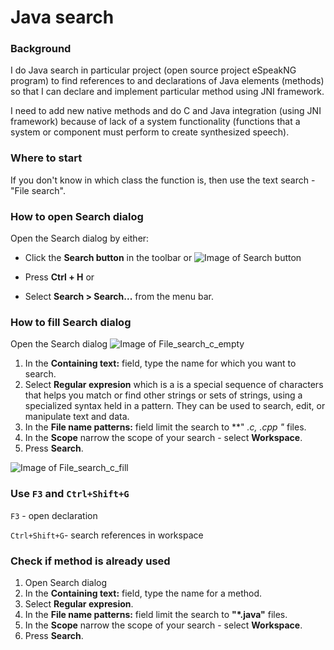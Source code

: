 # Java search

### Background
 
I do Java search in particular project (open source project eSpeakNG program) to find references to and declarations of Java elements (methods) so that I can declare and implement particular method using JNI framework.

I need to add new native methods and do C and Java integration (using JNI framework) because of lack of a system functionality (functions that a system or component must perform to create synthesized speech).


### Where to start

If you don't know in which class the function is, then use the text search - "File search". 



### How to open Search dialog

Open the Search dialog by either:

   * Click the **Search button** in the toolbar or
	![Image of Search button](https://github.com/AneteKlavina/espeak-ng-jeditor/blob/master/docs/images/Search_button.png)

   * Press **Ctrl + H** or

   * Select **Search > Search...** from the menu bar. 
	

### How to fill Search dialog

Open the Search dialog 
![Image of File_search_c_empty](https://github.com/AneteKlavina/espeak-ng-jeditor/blob/master/docs/images/File_search_c_emty.png)

1. In the **Containing text:** field, type the name for which you want to search. 
2. Select **Regular expresion** which is a is a special sequence of characters that helps you match or find other strings or sets of strings, using a specialized syntax held in a pattern. They can be used to search, edit, or manipulate text and data.
3. In the **File name patterns:** field limit the search to **" *.c, *.cpp "** files.
4. In the **Scope** narrow the scope of your search - select **Workspace**.
5. Press **Search**. 

![Image of File_search_c_fill](https://github.com/AneteKlavina/espeak-ng-jeditor/blob/master/docs/images/File_search_c_fill.png)


### Use `F3` and `Ctrl+Shift+G`

`F3` - open declaration

`Ctrl+Shift+G`- search references in workspace


### Check if method is already used

1. Open Search dialog
2. In the **Containing text:** field, type the name for a method.
3. Select **Regular expresion**.
4. In the **File name patterns:** field limit the search to **"*.java"** files.
5. In the **Scope** narrow the scope of your search - select **Workspace**.
6. Press **Search**. 


